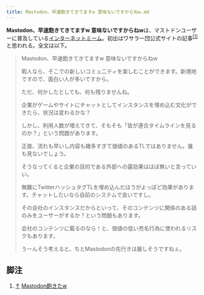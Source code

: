 ```yaml
---
title: Mastodon、早速飽きてきてますw 意味ないですからねw.md
---
```

<div>

**Mastodon、早速飽きてきてますw 意味ないですからねw**は、マストドンユーザーに普及している[インターネットミーム](/%E3%82%A4%E3%83%B3%E3%82%BF%E3%83%BC%E3%83%8D%E3%83%83%E3%83%88%E3%83%9F%E3%83%BC%E3%83%A0 "インターネットミーム")。初出はワサラー団公式サイトの記事<sup>[\[1\]](#cite_note-1)</sup>と思われる。全文は以下。

> Mastodon、早速飽きてきてますw 意味ないですからねw
>
> 暇人なら、そこでの新しいコミュ二ティを楽しむことができます。新境地ですので、面白い人が多いですから。
>
> ただ、何かしたとしても、何も残りませんね。
>
> 企業がゲームやサイトにチャットとしてインスタンスを埋め込む文化ができたら、状況は変わるかな？
>
> しかし、利用人数が増えてきて、そもそも「皆が連合タイムラインを見るのか？」という問題があります。
>
> 正直、流れも早いし内容も雑多すぎて価値のあるTLではありません。誰も見ないでしょう。
>
> そうなってくると企業の目的である外部への露効果はほぼ無いと言っていい。
>
> 無難にTwitterハッシュタグTLを埋め込んだほうがよっぽど効果があります。チャットしたいなら自前のシステムで良いですし。
>
> その会社のインスタンスだからといって、そのコンテンツに関係のある話のみをユーザーがするか？という問題もあります。
>
> 会社のコンテンツに載るのなら！と、価値の低い売名行為に使われるリスクもあります。
>
> うーんそう考えると、ちとMastodonの先行きは厳しそうですねぇ。

## 脚注

<div>

1.  [↑](#cite_ref-1) <a href="https://www.wasara.site/entry/2017/04/25/144923" rel="nofollow">Mastodon飽きたw</a>

</div>

</div>
